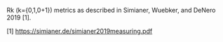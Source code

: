 Rk (k={0,1,0+1}) metrics as described in Simianer, Wuebker, and DeNero 2019 [1].


[1] https://simianer.de/simianer2019measuring.pdf

